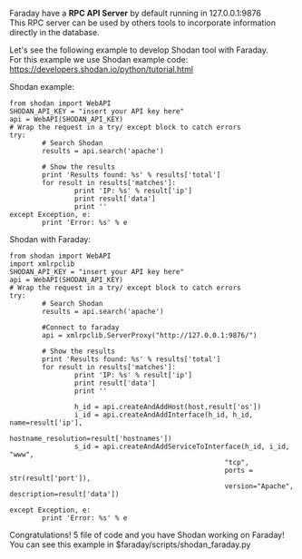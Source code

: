Faraday have a **RPC API Server** by default running in 127.0.0.1:9876  
This RPC server can be used by others tools to incorporate information directly in the database.

Let's see the following example to develop Shodan tool with Faraday.  
For this example we use Shodan example code: https://developers.shodan.io/python/tutorial.html

Shodan example:

    from shodan import WebAPI
    SHODAN_API_KEY = "insert your API key here"
    api = WebAPI(SHODAN_API_KEY)
    # Wrap the request in a try/ except block to catch errors
    try:
            # Search Shodan
            results = api.search('apache')
    
            # Show the results
            print 'Results found: %s' % results['total']
            for result in results['matches']:
                    print 'IP: %s' % result['ip']
                    print result['data']
                    print ''
    except Exception, e:
            print 'Error: %s' % e

Shodan with Faraday:

    from shodan import WebAPI
    import xmlrpclib
    SHODAN_API_KEY = "insert your API key here"
    api = WebAPI(SHODAN_API_KEY)
    # Wrap the request in a try/ except block to catch errors
    try:
            # Search Shodan
            results = api.search('apache')    

            #Connect to faraday
            api = xmlrpclib.ServerProxy("http://127.0.0.1:9876/")    

            # Show the results
            print 'Results found: %s' % results['total']
            for result in results['matches']:
                    print 'IP: %s' % result['ip']
                    print result['data']
                    print ''
        
                    h_id = api.createAndAddHost(host,result['os'])
                    i_id = api.createAndAddInterface(h_id, h_id, name=result['ip'],
                    						 hostname_resolution=result['hostnames'])
    	            s_id = api.createAndAddServiceToInterface(h_id, i_id, "www",
    	                                                 "tcp",
    	                                                 ports = str(result['port']),
    	                                                 version="Apache", description=result['data'])    

    except Exception, e:
            print 'Error: %s' % e

Congratulations! 5 file of code and you have Shodan working on Faraday!
You can see this example in $faraday/scripts/shodan_faraday.py

